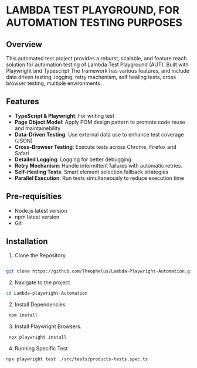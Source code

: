 # LAMBDA TEST PLAYGROUND, FOR AUTOMATION TESTING PURPOSES

## Overview

This automated test project provides a reburst, scalable, and feature reach solution for automation testing of Lambda Test Playground (AUT). Built with Playwright and Typescript The framework has various features, and include data driven testing, logging, retry machenism, self healing tests, cross browser testing, multiple environments.

## Features

* **TypeScript & Playwright**: For writing test
* **Page Object Model**: Apply POM design pattern to promote code reuse and maintainebility
* **Data-Driven Testing**: Use external data use to enhance test coverage (JSON)
* **Cross-Browser Testing**: Execute tests across Chrome, Firefox and Safari
* **Detailed Logging**: Logging for better debugging
* **Retry Mechanism**: Handle intermittent failures with automatic retries.
* **Self-Healing Tests**: Smart element selection fallback strategies
* **Parallel Execution**: Run tests simultaneously to reduce execution time

## Pre-requisities
* Node.js latest version
* npm latest version
* Git

## Installation
1. Clone the Repository
```bash 

git clone https://github.com/Theophelus/Lambda-Playwright-Automation.git
```
2. Navigate to the project
```bash 
cd Lambda-playwright-Automation
```


2. Install Dependencies 
```bash 
 npm install
 ```

3. Install Playwright Browsers.
```bash 
 npx playwright install
```

4. Running Specific Test
```bash
npx playwright test ./src/tests/products-tests.spec.ts
```

